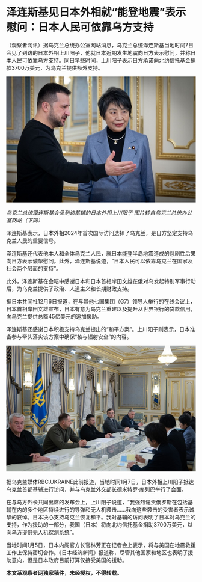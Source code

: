 # 泽连斯基见日本外相就“能登地震”表示慰问：日本人民可依靠乌方支持

（观察者网讯）据乌克兰总统办公室网站消息，乌克兰总统泽连斯基当地时间7日会见了到访的日本外相上川阳子，他就日本近期发生地震向日方表示慰问，并称日本人民可依靠乌方支持。同日早些时间，上川阳子表示日方承诺向北约信托基金捐款3700万美元，为乌克兰提供额外支持。

![a846ccdd1bfe1f47d574afb7ff48e45f.jpg](https://raw.githubusercontent.com/qqhsx/qqnews_image/main/2024/01/08/泽连斯基见日本外相就“能登地震”表示慰问：日本人民可依靠乌方支持/a846ccdd1bfe1f47d574afb7ff48e45f.jpg)

 _乌克兰总统泽连斯基会见到访基辅的日本外相上川阳子
图片转自乌克兰总统办公室网站（下同）_

泽连斯基表示，日本外相2024年首次国际访问选择了乌克兰，是日方坚定支持乌克兰人民的重要信号。

泽连斯基还代表他本人和全体乌克兰人民，就日本能登半岛地震造成的悲剧性后果向日方表示诚挚慰问。此外，泽连斯基说道，“日本人民可以依靠乌克兰在国家及社会两个层面的支持”。

此外，泽连斯基在会晤中感谢日本和日本首相岸田文雄在俄对乌发起特别军事行动后，为乌克兰提供了政治、人道主义和长期财政支持。

据日本共同社12月6日报道，在与其他七国集团（G7）领导人举行的在线会议上，日本首相岸田文雄宣布，日本有意为乌克兰重建以及提升从世界银行的贷款信用，向乌克兰提供总额45亿美元的追加援助。

泽连斯基还感谢日本积极支持乌克兰提出的“和平方案”。上川阳子则表示，日本准备参与牵头落实该方案中确保“核与辐射安全”的内容。

![91139d7fc65a891257381d49cd38c839.jpg](https://raw.githubusercontent.com/qqhsx/qqnews_image/main/2024/01/08/泽连斯基见日本外相就“能登地震”表示慰问：日本人民可依靠乌方支持/91139d7fc65a891257381d49cd38c839.jpg)

据乌克兰媒体RBC.UKRAINE此前报道，当地时间1月7日，日本外相上川阳子抵达乌克兰首都基辅进行访问，并与乌克兰外交部长德米特罗·库列巴举行了会面。

在与乌方外长共同出席的发布会上，上川阳子说道，“我强烈谴责俄罗斯在包括基辅在内的多个地区持续进行的导弹和无人机袭击……我向这些袭击的受害者表示诚挚的哀悼。日本决心支持乌克兰恢复和平。我对基辅的访问表明了日本对乌克兰的支持，作为援助的一部分，我国（日本）将向北约信托基金捐助3700万美元，以向乌方提供无人机探测系统”。

当地时间1月5日，日本内阁官方长官林芳正在记者会上表示，将与美国在地震救援工作上保持密切合作。《日本经济新闻》报道称，尽管其他国家和地区也表明了援助意向，但是日本政府目前打算仅接受美国的援助。

**本文系观察者网独家稿件，未经授权，不得转载。**

